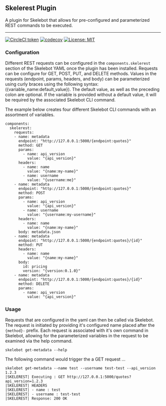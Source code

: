 Skelerest Plugin
---

A plugin for Skelebot that allows for pre-configured and parameterized REST commands to be executed.

---

[![CircleCI token](https://circleci.com/gh/carsdotcom/skelerest-sb-plugin/tree/main.svg?style=svg)](https://circleci.com/gh/carsdotcom/skelerest-sb-plugin)
[![codecov](https://codecov.io/gh/carsdotcom/skelerest-sb-plugin/branch/main/graph/badge.svg)](https://codecov.io/gh/carsdotcom/skelerest-sb-plugin)
[![License: MIT](https://img.shields.io/badge/License-MIT-teal.svg)](LICENSE)

### Configuration

Different REST requests can be configured in the `components.skelerest` section of the Skelebot
YAML once the plugin has been installed. Requests can be configure for GET, POST, PUT, and DELETE
methods. Values in the requests (endpoint, params, headers, and body) can be parameterized using
curly braces using the following syntax: ({variable_name:default_value}). The default value, as
well as the preceding colon are optional. If the variable is provided without a default value, it
will be required by the associated Skelebot CLI command.

The example below creates four different Skelebot CLI commands with an assortment of variables.

```
components:
  skelerest:
    requests:
    - name: metadata
      endpoint: "http://127.0.0.1:5000/{endpoint:quotes}"
      method: GET
      params:
        - name: api_version
          value: "{api_version}"
      headers:
        - name: name
          value: "{name:my-name}"
        - name: username
          value: "{username:me}"
    - name: metadata
      endpoint: "http://127.0.0.1:5000/{endpoint:quotes}"
      method: POST
      params:
        - name: api_version
          value: "{api_version}"
        - name: username
          value: "{username:my-username}"
      headers:
        - name: name
          value: "{name:my-name}"
      body: metadata.json
    - name: metadata
      endpoint: "http://127.0.0.1:5000/{endpoint:quotes}/{id}"
      method: PUT
      headers:
        - name: name
          value: "{name:my-name}"
      body:
        id: pricing
        version: "{version:0.1.0}"
    - name: metadata
      endpoint: "http://127.0.0.1:5000/{endpoint:quotes}/{id}"
      method: DELETE
      params:
        - name: api_version
          value: "{api_version}"
```

### Usage

Requests that are configured in the yaml can then be called via Skelebot. The request is initiated
by providing it's configured name placed after the `{method}-` prefix. Each request is associated
with it's own command in Skelebot, allowing for the parameterized variables in the request to be
examined via the help command.

```
skelebot get-metadata --help
```

The following command would trigger the a GET request ...

```
skelebot get-metadata --name test --username test-test --api_version 1.2.3
|SKELEREST| Executing : GET http://127.0.0.1:5000/quotes?api_version=1.2.3
|SKELEREST| HEADERS
|SKELEREST| - name : test
|SKELEREST| - username : test-test
|SKELEREST| Response: 200 OK
```
